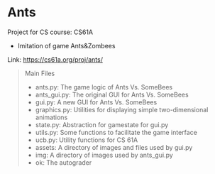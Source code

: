 # Ants

Project for CS course: CS61A
- Imitation of game Ants&Zombees

Link: https://cs61a.org/proj/ants/

> Main Files
> - ants.py: The game logic of Ants Vs. SomeBees
> - ants_gui.py: The original GUI for Ants Vs. SomeBees
> - gui.py: A new GUI for Ants Vs. SomeBees
> - graphics.py: Utilities for displaying simple two-dimensional animations
> - state.py: Abstraction for gamestate for gui.py
> - utils.py: Some functions to facilitate the game interface
> - ucb.py: Utility functions for CS 61A
> - assets: A directory of images and files used by gui.py
> - img: A directory of images used by ants_gui.py
> - ok: The autograder
